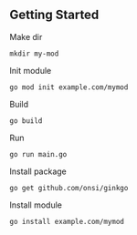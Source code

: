 ## Getting Started

Make dir

```shell script
mkdir my-mod
```

Init module

```shell script
go mod init example.com/mymod
```

Build

```shell script
go build
```

Run
```shell script
go run main.go
```

Install package
```shell script
go get github.com/onsi/ginkgo
```

Install module

```shell script
go install example.com/mymod
```
